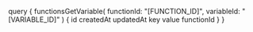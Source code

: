 query {
    functionsGetVariable(
        functionId: "[FUNCTION_ID]",
        variableId: "[VARIABLE_ID]"
    ) {
        id
        createdAt
        updatedAt
        key
        value
        functionId
    }
}
